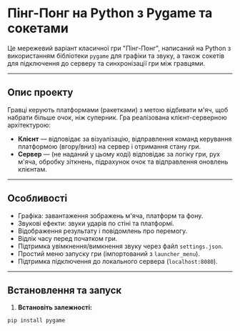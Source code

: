 # Пінг-Понг на Python з Pygame та сокетами

Це мережевий варіант класичної гри "Пінг-Понг", написаний на Python з використанням бібліотеки `pygame` для графіки та звуку, а також сокетів для підключення до серверу та синхронізації гри між гравцями.

---

## Опис проекту

Гравці керують платформами (ракетками) з метою відбивати м'яч, щоб набрати більше очок, ніж суперник. Гра реалізована клієнт-серверною архітектурою:

- **Клієнт** — відповідає за візуалізацію, відправлення команд керування платформою (вгору/вниз) на сервер і отримання стану гри.
- **Сервер** — (не наданий у цьому коді) відповідає за логіку гри, рух м'яча, обробку зіткнень, підрахунок очок та відправлення оновлень клієнтам.

---

## Особливості

- Графіка: завантаження зображень м'яча, платформ та фону.
- Звукові ефекти: звуки ударів по стіні та платформі.
- Відображення результату і повідомлень про перемогу.
- Відлік часу перед початком гри.
- Підтримка увімкнення/вимкнення звуку через файл `settings.json`.
- Простий меню запуску гри (імпортований з `launcher_menu`).
- Підтримка підключення до локального сервера (`localhost:8080`).

---

## Встановлення та запуск

1. **Встановіть залежності:**

```bash
pip install pygame
